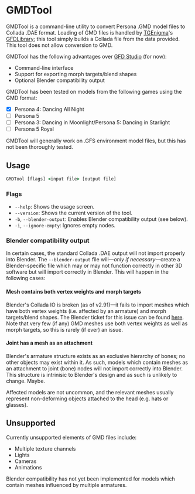 # GMDTool

GMDTool is a command-line utility to convert Persona .GMD model files to Collada .DAE format. Loading of GMD files is handled by [TGEnigma](https://github.com/TGEnigma)'s [GFDLibrary](https://github.com/TGEnigma/GFD-Studio/tree/master/GFDLibrary); this tool simply builds a Collada file from the data provided. This tool does not allow conversion to GMD.

GMDTool has the following advantages over [GFD Studio](https://github.com/TGEnigma/GFD-Studio) (for now):
 - Command-line interface
 - Support for exporting morph targets/blend shapes
 - Optional Blender compatibility output

GMDTool has been tested on models from the following games using the GMD format:

- [x] Persona 4: Dancing All Night
- [ ] Persona 5
- [ ] Persona 3: Dancing in Moonlight/Persona 5: Dancing in Starlight
- [ ] Persona 5 Royal

GMDTool will generally work on .GFS environment model files, but this has not been thoroughly tested.

## Usage

```cmd
GMDTool [flags] <input file> [output file]
```

### Flags

- `--help`: Shows the usage screen.
- `--version`: Shows the current version of the tool.
- `-b`, `--blender-output`: Enables Blender compatibility output (see below).
- `-i`, `--ignore-empty`: Ignores empty nodes.

### Blender compatibility output

In certain cases, the standard Collada .DAE output will not import properly into Blender. The `--blender-output` file will—*only if necessary*—create a Blender-specific file which may or may not function correctly in other 3D software but will import correctly in Blender. This will happen in the following cases:

#### Mesh contains both vertex weights and morph targets

Blender's Collada IO is broken (as of v2.91)—it fails to import meshes which have both vertex weights (i.e. affected by an armature) and morph targets/blend shapes. The Blender ticket for this issue can be found [here](https://developer.blender.org/T42197). Note that very few (if any) GMD meshes use both vertex weights as well as morph targets, so this is rarely (if ever) an issue.

#### Joint has a mesh as an attachment

Blender's armature structure exists as an exclusive hierarchy of bones; no other objects may exist within it. As such, models which contain meshes as an attachment to joint (bone) nodes will not import correctly into Blender. This structure is intrinisic to Blender's design and as such is unlikely to change. Maybe.

Affected models are not uncommon, and the relevant meshes usually represent non-deforming objects attached to the head (e.g. hats or glasses).

## Unsupported

Currently unsupported elements of GMD files include:

 - Multiple texture channels
 - Lights
 - Cameras
 - Animations

Blender compatibility has not yet been implemented for models which contain meshes influenced by multiple armatures.